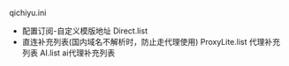 qichiyu.ini
 - 配置订阅-自定义模版地址
Direct.list
- 直连补充列表(国内域名不解析时，防止走代理使用)
ProxyLite.list
  代理补充列表
AI.list
  ai代理补充列表
